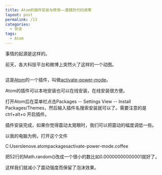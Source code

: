 ```yaml
---
title: Atom的插件安装与修改——震撼的代码效果
layout: post
permalink: /13
categories:
  - 杂谈
tags:
  - Atom
---
```

事情的起源是这样的。

前天，各大科技平台和微博上突然火了这样的一个动图。

<a href="https://i2.wp.com/ww1.sinaimg.cn/large/9cd77f2ejw1f1iatzdos6g20a004okjl.gif" target="_blank"><img class="alignnone" src="https://i2.wp.com/ww1.sinaimg.cn/large/9cd77f2ejw1f1iatzdos6g20a004okjl.gif?resize=360%2C168" alt="" data-recalc-dims="1" /></a>

这是<a href="https://atom.io/" target="_blank">Atom</a>的一个插件，叫做<a href="https://atom.io/packages/activate-power-mode" target="_blank">activate-power-mode</a>。

Atom的插件可以本地安装也可以在线安装，在线安装很方便。

打开Atom后在菜单栏点击Packages -- Settings View -- Install Packages/Themes，然后输入插件名搜索安装就可以了。需要注意的是ctrl+alt+o 开启插件。

插件安装完成，如果你觉得震动太晃眼时，我们可以把震动的幅度调低一些。

以我的电脑为例，打开这个文件
  
C:Userslenove.atompackagesactivate-power-mode.coffee

把52行的Math.random()改成一个很小的数比如0.00000000000001就好了。

这样我们就减小了震动强度而保留了泡沫效果。